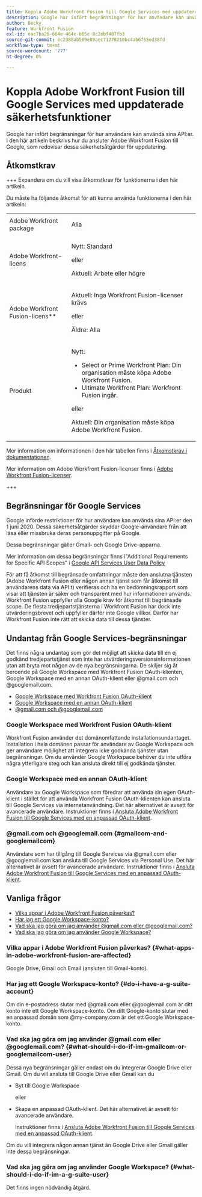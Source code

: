 ```yaml
---
title: Koppla Adobe Workfront Fusion till Google Services med uppdaterade säkerhetsfunktioner
description: Google har infört begränsningar för hur användare kan använda sina API:er. I den här artikeln beskrivs hur du ansluter Adobe Workfront Fusion till Google, som redovisar dessa säkerhetsåtgärder för uppdatering.
author: Becky
feature: Workfront Fusion
exl-id: eac7ba26-664e-464c-b05c-8c2ebf407fb3
source-git-commit: ec2388ab509e89aec71278210bc4ab6f55ed38fd
workflow-type: tm+mt
source-wordcount: '777'
ht-degree: 0%

---
```


# Koppla Adobe Workfront Fusion till Google Services med uppdaterade säkerhetsfunktioner

Google har infört begränsningar för hur användare kan använda sina API:er. I den här artikeln beskrivs hur du ansluter Adobe Workfront Fusion till Google, som redovisar dessa säkerhetsåtgärder för uppdatering.

## Åtkomstkrav

+++ Expandera om du vill visa åtkomstkrav för funktionerna i den här artikeln.

Du måste ha följande åtkomst för att kunna använda funktionerna i den här artikeln:

<table style="table-layout:auto">
 <col> 
 <col> 
 <tbody> 
  <tr> 
   <td role="rowheader">Adobe Workfront package 
   <td> <p>Alla</p> </td> 
  </tr> 
  <tr data-mc-conditions=""> 
   <td role="rowheader">Adobe Workfront-licens</td> 
   <td> <p>Nytt: Standard</p><p>eller</p><p>Aktuell: Arbete eller högre</p> </td> 
  </tr> 
  <tr> 
   <td role="rowheader">Adobe Workfront Fusion-licens**</td> 
   <td>
   <p>Aktuell: Inga Workfront Fusion-licenser krävs</p>
   <p>eller</p>
   <p>Äldre: Alla </p>
   </td> 
  </tr> 
  <tr> 
   <td role="rowheader">Produkt</td> 
   <td>
   <p>Nytt:</p> <ul><li>Select or Prime Workfront Plan: Din organisation måste köpa Adobe Workfront Fusion.</li><li>Ultimate Workfront Plan: Workfront Fusion ingår.</li></ul>
   <p>eller</p>
   <p>Aktuell: Din organisation måste köpa Adobe Workfront Fusion.</p>
   </td> 
  </tr>
 </tbody> 
</table>

Mer information om informationen i den här tabellen finns i [Åtkomstkrav i dokumentationen](/help/workfront-fusion/references/licenses-and-roles/access-level-requirements-in-documentation.md).

Mer information om Adobe Workfront Fusion-licenser finns i [Adobe Workfront Fusion-licenser](/help/workfront-fusion/set-up-and-manage-workfront-fusion/licensing-operations-overview/license-automation-vs-integration.md).

+++

## Begränsningar för Google Services

Google införde restriktioner för hur användare kan använda sina API:er den 1 juni 2020. Dessa säkerhetsåtgärder skyddar Google-användare från att läsa eller missbruka deras personuppgifter på Google.

Dessa begränsningar gäller Gmail- och Google Drive-apparna.

Mer information om dessa begränsningar finns i&quot;Additional Requirements for Specific API Scopes&quot; i [Google API Services User Data Policy](https://developers.google.com/terms/api-services-user-data-policy#additional_requirements_for_specific_api_scopes)

För att få åtkomst till begränsade omfattningar måste den anslutna tjänsten (Adobe Workfront Fusion eller någon annan tjänst som får åtkomst till användarens data via API:t) verifieras och ha en bedömningsrapport som visar att tjänsten är säker och transparent med hur informationen används. Workfront Fusion uppfyller alla Google krav för åtkomst till begränsade scope. De flesta tredjepartstjänsterna i Workfront Fusion har dock inte utvärderingsbrevet och uppfyller därför inte Google villkor. Därför har Workfront Fusion inte rätt att skicka data till dessa tjänster.

## Undantag från Google Services-begränsningar

Det finns några undantag som gör det möjligt att skicka data till en ej godkänd tredjepartstjänst som inte har utvärderingsversionsinformationen utan att bryta mot någon av de nya begränsningarna. De skiljer sig åt beroende på Google Workspace med Workfront Fusion OAuth-klienten, Google Workspace med en annan OAuth-klient eller @gmail.com och @googlemail.com.

* [Google Workspace med Workfront Fusion OAuth-klient](#google-workspace-with-workfront-fusion-oauth-client)
* [Google Workspace med en annan OAuth-klient](#google-workspace-with-another-oauth-client)
* [@gmail.com och @googlemail.com](#gmailcom-and-googlemailcom)

### Google Workspace med Workfront Fusion OAuth-klient

Workfront Fusion använder det domänomfattande installationsundantaget. Installation i hela domänen passar för användare av Google Workspace och ger användare möjlighet att integrera icke godkända tjänster utan begränsningar. Om du använder Google Workspace behöver du inte utföra några ytterligare steg och kan ansluta direkt till ej godkända tjänster.

### Google Workspace med en annan OAuth-klient

Användare av Google Workspace som föredrar att använda sin egen OAuth-klient i stället för att använda Workfront Fusion OAuth-klienten kan ansluta till Google Services via internetanvändning. Det här alternativet är avsett för avancerade användare. Instruktioner finns i [Ansluta Adobe Workfront Fusion till Google Services med en anpassad OAuth-klient](/help/workfront-fusion/create-scenarios/connect-to-apps/connect-fusion-to-google-using-oauth.md).

### @gmail.com och @googlemail.com {#gmailcom-and-googlemailcom}

Användare som har tillgång till Google Services via @gmail.com eller @googlemail.com kan ansluta till Google Services via Personal Use. Det här alternativet är avsett för avancerade användare. Instruktioner finns i [Ansluta Adobe Workfront Fusion till Google Services med en anpassad OAuth-klient](/help/workfront-fusion/create-scenarios/connect-to-apps/connect-fusion-to-google-using-oauth.md).

## Vanliga frågor

* [Vilka appar i Adobe Workfront Fusion påverkas?](#what-apps-in-adobe-workfront-fusion-are-affected)
* [Har jag ett Google Workspace-konto?](#do-i-have-a-g-suite-account)
* [Vad ska jag göra om jag använder @gmail.com eller @googlemail.com?](#what-should-i-do-if-im-gmailcom-or-googlemailcom-user)
* [Vad ska jag göra om jag använder Google Workspace?](#what-should-i-do-if-im-a-g-suite-user)

### Vilka appar i Adobe Workfront Fusion påverkas? {#what-apps-in-adobe-workfront-fusion-are-affected}

Google Drive, Gmail och Email (ansluten till Gmail-konto).

### Har jag ett Google Workspace-konto? {#do-i-have-a-g-suite-account}

Om din e-postadress slutar med @gmail.com eller @googlemail.com är ditt konto inte ett Google Workspace-konto. Om ditt Google-konto slutar med en anpassad domän som @my-company.com är det ett Google Workspace-konto.

### Vad ska jag göra om jag använder @gmail.com eller @googlemail.com? {#what-should-i-do-if-im-gmailcom-or-googlemailcom-user}

Dessa nya begränsningar gäller endast om du integrerar Google Drive eller Gmail. Om du vill ansluta till Google Drive eller Gmail kan du

* Byt till Google Workspace

  eller

* Skapa en anpassad OAuth-klient. Det här alternativet är avsett för avancerade användare.

  Instruktioner finns i [Ansluta Adobe Workfront Fusion till Google Services med en anpassad OAuth-klient](/help/workfront-fusion/create-scenarios/connect-to-apps/connect-fusion-to-google-using-oauth.md).

Om du vill integrera någon annan tjänst än Google Drive eller Gmail gäller inte dessa begränsningar.

### Vad ska jag göra om jag använder Google Workspace? {#what-should-i-do-if-im-a-g-suite-user}

Det finns ingen nödvändig åtgärd.
